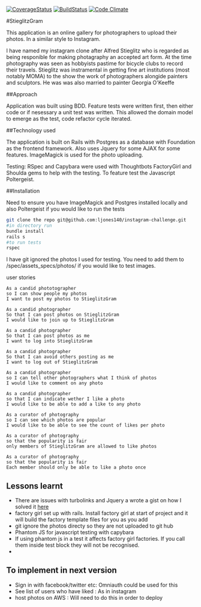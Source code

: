 [![CoverageStatus](https://coveralls.io/repos/ljones140/StieglitzGram/badge.svg?branch=master&service=github)](https://coveralls.io/github/ljones140/StieglitzGram?branch=master)
[![BuildStatus](https://travis-ci.org/ljones140/StieglitzGram.svg)](https://travis-ci.org/ljones140/StieglitzGram)
[![Code Climate](https://codeclimate.com/github/ljones140/StieglitzGram/badges/gpa.svg)](https://codeclimate.com/github/ljones140/StieglitzGram)


#StieglitzGram

This application is an online gallery for photographers to upload their photos. In a similar style to Instagram.

I have named my instagram clone after Alfred Stieglitz who is regarded as being  responible for making photagraphy an accepted art form.
At the time photography was seen as hobbyists pastime for bicycle clubs to record their travels. Stieglitz was instramental in getting fine art institutions (most notably MOMA) to the show the work of photographers alongide painters and sculptors.  He was was also married to painter Georgia O'Keeffe

##Approach

Application was built using BDD. Feature tests were written first, then either code or if nesessary a unit test was written. This allowed the domain model to emerge as the test, code refactor cycle iterated.

##Technology used



The application is built on Rails with Postgres as a database with Foundation as the frontend framework. Also uses Jquery for some AJAX for some features. ImageMagick is used for the photo uploading.

Testing: RSpec and Capybara were used with Thoughtbots FactoryGirl and Shoulda gems to help with the testing. To feature test the Javascript Poltergeist.


##Installation

Need to ensure you have ImageMagick and Postgres installed locally and also Poltergeist if you would like to run the tests

```sh
git clone the repo git@github.com:ljones140/instagram-challenge.git
#in directory run
bundle install
rails s
#to run tests
rspec
```

I have git ignored the photos I used for testing. You need to add them to /spec/assets_specs/photos/ if you would like to test images.

user stories

```
As a candid phototographer
so I can show people my photos
I want to post my photos to StieglitzGram

As a candid photographer
So that I can post photos on StieglitzGram
I would like to join up to StieglitzGram

As a candid photographer
So that I can post photos as me
I want to log into StieglitzGram

As a candid photographer
So that I can avoid others posting as me
I want to log out of StieglitzGram

As a candid photographer
so I can tell other photographers what I think of photos
I would like to comment on any photo

As a candid photographer
so that I can indicate wether I like a photo
I would like to be able to add a like to any photo

As a curator of photography
so I can see which photos are popular
I would like to be able to see the count of likes per photo

As a curator of photography
so that the popularity is fair
only members of StieglitzGram are allowed to like photos

As a curator of photography
so that the popularity is fair
Each member should only be able to like a photo once

```


Lessons learnt
--------------
* There are issues with turbolinks and Jquery a wrote a gist on how I solved it [here](https://gist.github.com/ljones140/5680d652ab5e244e6838)
* factory girl set up with rails. Install factory girl at start of project and it will build the factory template files for you as you add
* git ignore the photos directy so they are not uploaded to git hub
* Phantom JS for javascript testing with capybara
* If using phantom js in a test it affects factory girl factories. If you call them inside test block they will not be recognised.
*

To implement in next version
----------

* Sign in with facebook/twitter etc: Omniauth could be used for this
* See list of users who have liked : As in instagram
* host photos on AWS : Will need to do this in order to deploy 


